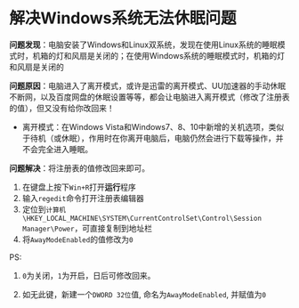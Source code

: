 # 解决Windows系统无法休眠问题
**问题发现**：电脑安装了Windows和Linux双系统，发现在使用Linux系统的睡眠模式时，机箱的灯和风扇是关闭的；在使用Windows系统的睡眠模式时，机箱的灯和风扇是关闭的

**问题原因**：电脑进入了离开模式，或许是迅雷的离开模式、UU加速器的手动休眠不断网，以及百度网盘的休眠设置等等，都会让电脑进入离开模式（修改了注册表的值），但又没有给你改回来！

- 离开模式：在Windows Vista和Windows7、8、10中新增的关机选项，类似于待机（或休眠），作用时在你离开电脑后，电脑仍然会进行下载等操作，并不会完全进入睡眠。


**问题解决**：将注册表的值修改回来即可。

1. 在键盘上按下`Win+R`打开**运行**程序
2. 输入`regedit`命令打开注册表编辑器
3. 定位到`计算机\HKEY_LOCAL_MACHINE\SYSTEM\CurrentControlSet\Control\Session Manager\Power`，可直接复制到地址栏
4. 将`AwayModeEnabled`的值修改为`0`

PS:

1. `0`为关闭，`1`为开启，日后可修改回来。

   

2. 如无此键，新建一个`DWORD 32位`值, 命名为`AwayModeEnabled`, 并赋值为`0`